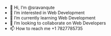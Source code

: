 - 👋 Hi, I’m @sravanqute
- 👀 I’m interested in Web Development
- 🌱 I’m currently learning Web Development
- 💞️ I’m looking to collaborate on Web Developers
- 📫 How to reach me +1 7827785735

<!---
sravanqute/sravanqute is a ✨ special ✨ repository because its `README.md` (this file) appears on your GitHub profile.
You can click the Preview link to take a look at your changes.
--->
